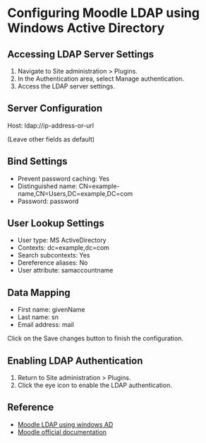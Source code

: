 # Configuring Moodle LDAP using Windows Active Directory

## Accessing LDAP Server Settings

1. Navigate to Site administration > Plugins.
2. In the Authentication area, select Manage authentication.
3. Access the LDAP server settings.

## Server Configuration

Host: ldap://ip-address-or-url

(Leave other fields as default)

## Bind Settings

- Prevent password caching: Yes
- Distinguished name: CN=example-name,CN=Users,DC=example,DC=com
- Password: password

## User Lookup Settings

- User type: MS ActiveDirectory
- Contexts: dc=example,dc=com
- Search subcontexts: Yes
- Dereference aliases: No
- User attribute: samaccountname

## Data Mapping

- First name: givenName
- Last name: sn
- Email address: mail

Click on the Save changes button to finish the configuration.

## Enabling LDAP Authentication

1. Return to Site administration > Plugins.
2. Click the eye icon to enable the LDAP authentication.

## Reference

- [Moodle LDAP using windows AD](https://techexpert.tips/moodle/moodle-ldap-authentication-active-directory/)
- [Moodle official documentation](https://docs.moodle.org/403/en/LDAP_authentication)